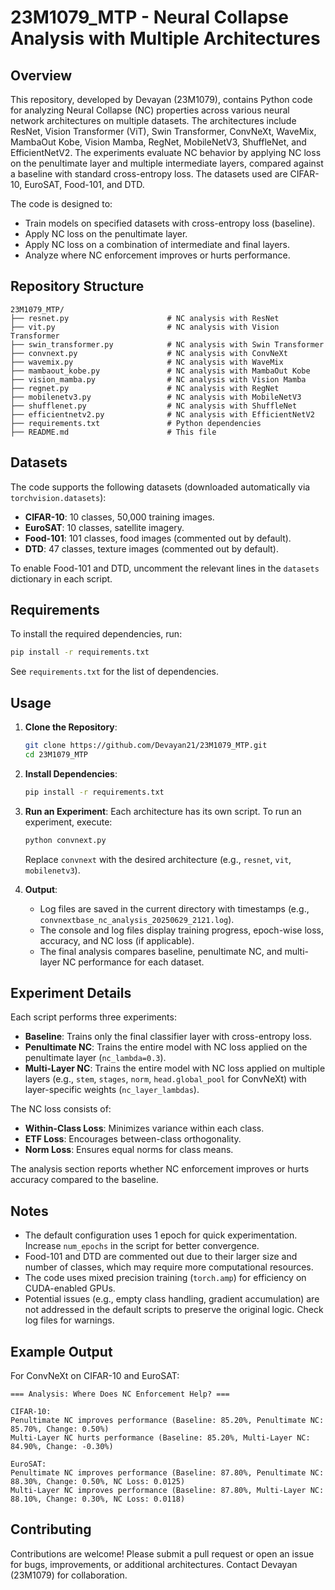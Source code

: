 # 23M1079_MTP - Neural Collapse Analysis with Multiple Architectures

## Overview

This repository, developed by Devayan (23M1079), contains Python code for analyzing Neural Collapse (NC) properties across various neural network architectures on multiple datasets. The architectures include ResNet, Vision Transformer (ViT), Swin Transformer, ConvNeXt, WaveMix, MambaOut Kobe, Vision Mamba, RegNet, MobileNetV3, ShuffleNet, and EfficientNetV2. The experiments evaluate NC behavior by applying NC loss on the penultimate layer and multiple intermediate layers, compared against a baseline with standard cross-entropy loss. The datasets used are CIFAR-10, EuroSAT, Food-101, and DTD.

The code is designed to:

- Train models on specified datasets with cross-entropy loss (baseline).
- Apply NC loss on the penultimate layer.
- Apply NC loss on a combination of intermediate and final layers.
- Analyze where NC enforcement improves or hurts performance.

## Repository Structure

```
23M1079_MTP/
├── resnet.py                      # NC analysis with ResNet
├── vit.py                         # NC analysis with Vision Transformer
├── swin_transformer.py            # NC analysis with Swin Transformer
├── convnext.py                    # NC analysis with ConvNeXt
├── wavemix.py                     # NC analysis with WaveMix
├── mambaout_kobe.py               # NC analysis with MambaOut Kobe
├── vision_mamba.py                # NC analysis with Vision Mamba
├── regnet.py                      # NC analysis with RegNet
├── mobilenetv3.py                 # NC analysis with MobileNetV3
├── shufflenet.py                  # NC analysis with ShuffleNet
├── efficientnetv2.py              # NC analysis with EfficientNetV2
├── requirements.txt               # Python dependencies
├── README.md                      # This file
```

## Datasets

The code supports the following datasets (downloaded automatically via `torchvision.datasets`):

- **CIFAR-10**: 10 classes, 50,000 training images.
- **EuroSAT**: 10 classes, satellite imagery.
- **Food-101**: 101 classes, food images (commented out by default).
- **DTD**: 47 classes, texture images (commented out by default).

To enable Food-101 and DTD, uncomment the relevant lines in the `datasets` dictionary in each script.

## Requirements

To install the required dependencies, run:

```bash
pip install -r requirements.txt
```

See `requirements.txt` for the list of dependencies.

## Usage

1. **Clone the Repository**:

   ```bash
   git clone https://github.com/Devayan21/23M1079_MTP.git
   cd 23M1079_MTP
   ```

2. **Install Dependencies**:

   ```bash
   pip install -r requirements.txt
   ```

3. **Run an Experiment**: Each architecture has its own script. To run an experiment, execute:

   ```bash
   python convnext.py
   ```

   Replace `convnext` with the desired architecture (e.g., `resnet`, `vit`, `mobilenetv3`).

4. **Output**:

   - Log files are saved in the current directory with timestamps (e.g., `convnextbase_nc_analysis_20250629_2121.log`).
   - The console and log files display training progress, epoch-wise loss, accuracy, and NC loss (if applicable).
   - The final analysis compares baseline, penultimate NC, and multi-layer NC performance for each dataset.

## Experiment Details

Each script performs three experiments:

- **Baseline**: Trains only the final classifier layer with cross-entropy loss.
- **Penultimate NC**: Trains the entire model with NC loss applied on the penultimate layer (`nc_lambda=0.3`).
- **Multi-Layer NC**: Trains the entire model with NC loss applied on multiple layers (e.g., `stem`, `stages`, `norm`, `head.global_pool` for ConvNeXt) with layer-specific weights (`nc_layer_lambdas`).

The NC loss consists of:

- **Within-Class Loss**: Minimizes variance within each class.
- **ETF Loss**: Encourages between-class orthogonality.
- **Norm Loss**: Ensures equal norms for class means.

The analysis section reports whether NC enforcement improves or hurts accuracy compared to the baseline.

## Notes

- The default configuration uses 1 epoch for quick experimentation. Increase `num_epochs` in the script for better convergence.
- Food-101 and DTD are commented out due to their larger size and number of classes, which may require more computational resources.
- The code uses mixed precision training (`torch.amp`) for efficiency on CUDA-enabled GPUs.
- Potential issues (e.g., empty class handling, gradient accumulation) are not addressed in the default scripts to preserve the original logic. Check log files for warnings.

## Example Output

For ConvNeXt on CIFAR-10 and EuroSAT:

```
=== Analysis: Where Does NC Enforcement Help? ===

CIFAR-10:
Penultimate NC improves performance (Baseline: 85.20%, Penultimate NC: 85.70%, Change: 0.50%)
Multi-Layer NC hurts performance (Baseline: 85.20%, Multi-Layer NC: 84.90%, Change: -0.30%)

EuroSAT:
Penultimate NC improves performance (Baseline: 87.80%, Penultimate NC: 88.30%, Change: 0.50%, NC Loss: 0.0125)
Multi-Layer NC improves performance (Baseline: 87.80%, Multi-Layer NC: 88.10%, Change: 0.30%, NC Loss: 0.0118)
```

## Contributing

Contributions are welcome! Please submit a pull request or open an issue for bugs, improvements, or additional architectures. Contact Devayan (23M1079) for collaboration.